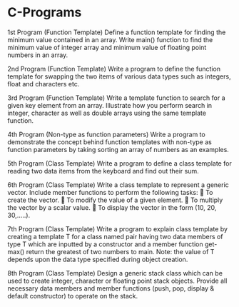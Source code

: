 # C-Programs

1st Program
(Function Template) Define a function template for finding the minimum
value contained in an array. Write main() function to find the minimum
value of integer array and minimum value of floating point numbers in an
array.

2nd Program
(Function Template) Write a program to define the function template for
swapping the two items of various data types such as integers, float and
characters etc.

3rd Program
(Function Template) Write a template function to search for a given key
element from an array. Illustrate how you perform search in integer,
character as well as double arrays using the same template function.

4th Program
(Non-type as function parameters) Write a program to demonstrate the
concept behind function templates with non-type as function parameters by
taking sorting an array of numbers as an examples.

5th Program
(Class Template) Write a program to define a class template for reading
two data items from the keyboard and find out their sum.

6th Program
(Class Template) Write a class template to represent a generic vector.
Include member functions to perform the following tasks:
 To create the vector.
 To modify the value of a given element.
 To multiply the vector by a scalar value.
 To display the vector in the form (10, 20, 30,…..).

7th Program
(Class Template) Write a program to explain class template by creating a
template T for a class named pair having two data members of type T which
are inputted by a constructor and a member function get-max() return the
greatest of two numbers to main. Note: the value of T depends upon the data
type specified during object creation.

8th Program
(Class Template) Design a generic stack class which can be used to create
integer, character or floating point stack objects. Provide all necessary data
members and member functions (push, pop, display &amp; default constructor)
to operate on the stack.

